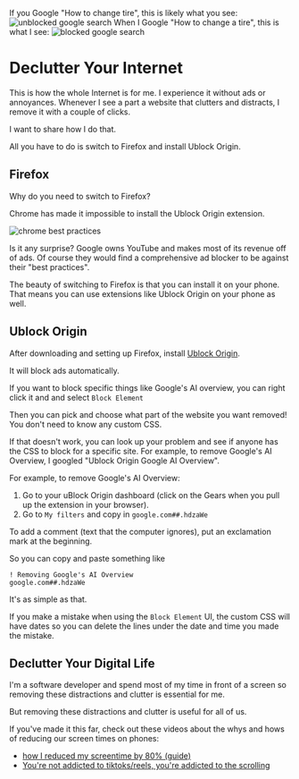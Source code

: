 If you Google "How to change  tire", this is likely what you see:
![unblocked google search](/static/images/unblocked_google_search.png)
When I Google "How to change a tire", this is what I see:
![blocked google search](/static/images/blocked_google_search.png)

# Declutter Your Internet

This is how the whole Internet is for me. I experience it without ads or annoyances. Whenever I see a part a website that clutters and distracts, I remove it with a couple of clicks.

I want to share how I do that.

All you have to do is switch to Firefox and install Ublock Origin.

## Firefox

Why do you need to switch to Firefox?

Chrome has made it impossible to install the Ublock Origin extension.

![chrome best practices](/static/images/chrome_best_practices.png)

Is it any surprise? Google owns YouTube and makes most of its revenue off of ads. Of course they would find a comprehensive ad blocker to be against their "best practices".

The beauty of switching to Firefox is that you can install it on your phone. That means you can use extensions like Ublock Origin on your phone as well.

## Ublock Origin

After downloading and setting up Firefox, install [Ublock Origin](https://ublockorigin.com/).

It will block ads automatically.

If you want to block specific things like Google's AI overview, you can right click it and and select `Block Element`

Then you can pick and choose what part of the website you want removed! You don't need to know any custom CSS.

If that doesn't work, you can look up your problem and see if anyone has the CSS to block for a specific site. For example, to remove Google's AI Overview, I googled "Ublock Origin Google AI Overview".

For example, to remove Google's AI Overview:
1. Go to your uBlock Origin dashboard (click on the Gears when you pull up the extension in your browser).
2. Go to `My filters` and copy in `google.com##.hdzaWe`

To add a comment (text that the computer ignores), put an exclamation mark at the beginning.

So you can copy and paste something like
```
! Removing Google's AI Overview
google.com##.hdzaWe
```

It's as simple as that.

If you make a mistake when using the `Block Element` UI, the custom CSS will have dates so you can delete the lines under the date and time you made the mistake.

## Declutter Your Digital Life

I'm a software developer and spend most of my time in front of a screen so removing these distractions and clutter is essential for me.

But removing these distractions and clutter is useful for all of us.

If you've made it this far, check out these videos about the whys and hows of reducing our screen times on phones:

* <a target="_blank" rel="noopener" href="https://www.youtube.com/watch?v=7jVb1lLniEw">how I reduced my screentime by 80% (guide)</a>
* <a target="_blank" rel="noopener" href="https://www.youtube.com/watch?v=bNOol5OTasw">You're not addicted to tiktoks/reels, you're addicted to the scrolling</a>

